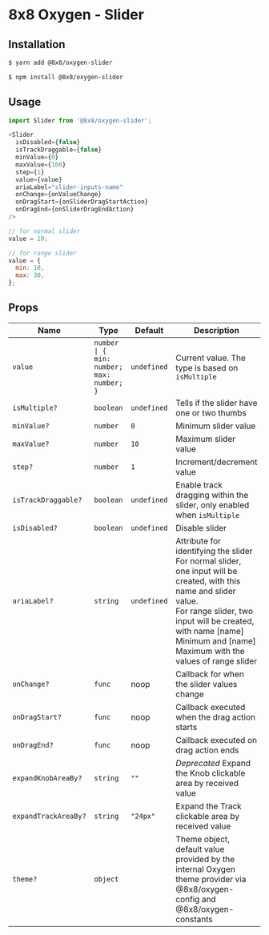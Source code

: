 # 8x8 Oxygen - Slider

## Installation

```sh
$ yarn add @8x8/oxygen-slider
```

```sh
$ npm install @8x8/oxygen-slider
```

## Usage

```js
import Slider from '@8x8/oxygen-slider';
```

```js
<Slider
  isDisabled={false}
  isTrackDraggable={false}
  minValue={0}
  maxValue={100}
  step={1}
  value={value}
  ariaLabel="slider-inputs-name"
  onChange={onValueChange}
  onDragStart={onSliderDragStartAction}
  onDragEnd={onSliderDragEndAction}
/>
```

```js
// for normal slider
value = 10;
```

```js
// for range slider
value = {
  min: 10,
  max: 30,
};
```

## Props

| Name                 | Type                                       | Default     | Description                                                                                                                                                                                                                                              |
| -------------------- | ------------------------------------------ | ----------- | -------------------------------------------------------------------------------------------------------------------------------------------------------------------------------------------------------------------------------------------------------- |
| `value`              | `number  \| { min: number; max: number; }` | `undefined` | Current value. The type is based on `isMultiple`                                                                                                                                                                                                         |
| `isMultiple?`        | `boolean`                                  | `undefined` | Tells if the slider have one or two thumbs                                                                                                                                                                                                               |
| `minValue?`          | `number`                                   | `0`         | Minimum slider value                                                                                                                                                                                                                                     |
| `maxValue?`          | `number`                                   | `10`        | Maximum slider value                                                                                                                                                                                                                                     |
| `step?`              | `number`                                   | `1`         | Increment/decrement value                                                                                                                                                                                                                                |
| `isTrackDraggable?`  | `boolean`                                  | `undefined` | Enable track dragging within the slider, only enabled when `isMultiple`                                                                                                                                                                                  |
| `isDisabled?`        | `boolean`                                  | `undefined` | Disable slider                                                                                                                                                                                                                                           |
| `ariaLabel?`         | `string`                                   | `undefined` | Attribute for identifying the slider <br />For normal slider, one input will be created, with this name and slider value. <br />For range slider, two input will be created, with name [name] Minimum and [name] Maximum with the values of range slider |
| `onChange?`          | `func`                                     | noop        | Callback for when the slider values change                                                                                                                                                                                                               |
| `onDragStart?`       | `func`                                     | noop        | Callback executed when the drag action starts                                                                                                                                                                                                            |
| `onDragEnd?`         | `func`                                     | noop        | Callback executed on drag action ends                                                                                                                                                                                                                    |
| `expandKnobAreaBy?`  | `string`                                   | `""`        | _Deprecated_ Expand the Knob clickable area by received value                                                                                                                                                                                            |
| `expandTrackAreaBy?` | `string`                                   | `"24px"`    | Expand the Track clickable area by received value                                                                                                                                                                                                        |
| `theme?`             | `object`                                   |             | Theme object, default value provided by the internal Oxygen theme provider via @8x8/oxygen-config and @8x8/oxygen-constants                                                                                                                              |
